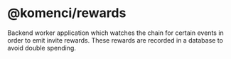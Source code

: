 # @komenci/rewards

Backend worker application which watches the chain for certain events in order to emit invite rewards.
These rewards are recorded in a database to avoid double spending.
